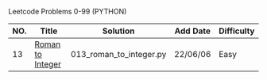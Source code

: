 Leetcode Problems 0-99 (PYTHON)

|NO.|Title|Solution|Add Date|Difficulty|
|---|-----|--------|--------|----------|
|13|[Roman to Integer][13]|013_roman_to_integer.py|22/06/06|Easy|


[13]:https://oj.leetcode.com/problems/roman-to-integer/